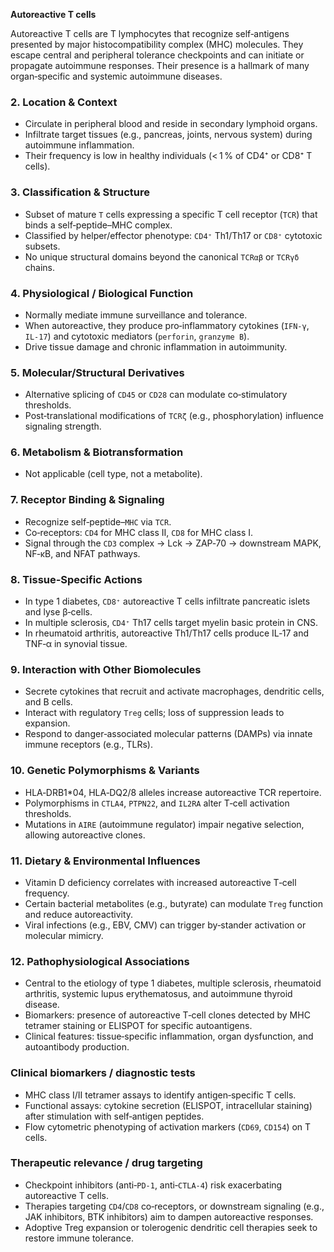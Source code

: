 **Autoreactive T cells**

Autoreactive T cells are T lymphocytes that recognize self‑antigens presented by major histocompatibility complex (MHC) molecules. They escape central and peripheral tolerance checkpoints and can initiate or propagate autoimmune responses. Their presence is a hallmark of many organ‑specific and systemic autoimmune diseases.

### 2. Location & Context
- Circulate in peripheral blood and reside in secondary lymphoid organs.  
- Infiltrate target tissues (e.g., pancreas, joints, nervous system) during autoimmune inflammation.  
- Their frequency is low in healthy individuals (< 1 % of CD4⁺ or CD8⁺ T cells).

### 3. Classification & Structure
- Subset of mature `T` cells expressing a specific T cell receptor (`TCR`) that binds a self‑peptide–MHC complex.  
- Classified by helper/effector phenotype: `CD4⁺` Th1/Th17 or `CD8⁺` cytotoxic subsets.  
- No unique structural domains beyond the canonical `TCRαβ` or `TCRγδ` chains.

### 4. Physiological / Biological Function
- Normally mediate immune surveillance and tolerance.  
- When autoreactive, they produce pro‑inflammatory cytokines (`IFN‑γ`, `IL‑17`) and cytotoxic mediators (`perforin`, `granzyme B`).  
- Drive tissue damage and chronic inflammation in autoimmunity.

### 5. Molecular/Structural Derivatives
- Alternative splicing of `CD45` or `CD28` can modulate co‑stimulatory thresholds.  
- Post‑translational modifications of `TCRζ` (e.g., phosphorylation) influence signaling strength.

### 6. Metabolism & Biotransformation
- Not applicable (cell type, not a metabolite).

### 7. Receptor Binding & Signaling
- Recognize self‑peptide–`MHC` via `TCR`.  
- Co‑receptors: `CD4` for MHC class II, `CD8` for MHC class I.  
- Signal through the `CD3` complex → Lck → ZAP‑70 → downstream MAPK, NF‑κB, and NFAT pathways.

### 8. Tissue‑Specific Actions
- In type 1 diabetes, `CD8⁺` autoreactive T cells infiltrate pancreatic islets and lyse β‑cells.  
- In multiple sclerosis, `CD4⁺` Th17 cells target myelin basic protein in CNS.  
- In rheumatoid arthritis, autoreactive Th1/Th17 cells produce IL‑17 and TNF‑α in synovial tissue.

### 9. Interaction with Other Biomolecules
- Secrete cytokines that recruit and activate macrophages, dendritic cells, and B cells.  
- Interact with regulatory `Treg` cells; loss of suppression leads to expansion.  
- Respond to danger‑associated molecular patterns (DAMPs) via innate immune receptors (e.g., TLRs).

### 10. Genetic Polymorphisms & Variants
- HLA‑DRB1*04, HLA‑DQ2/8 alleles increase autoreactive TCR repertoire.  
- Polymorphisms in `CTLA4`, `PTPN22`, and `IL2RA` alter T‑cell activation thresholds.  
- Mutations in `AIRE` (autoimmune regulator) impair negative selection, allowing autoreactive clones.

### 11. Dietary & Environmental Influences
- Vitamin D deficiency correlates with increased autoreactive T‑cell frequency.  
- Certain bacterial metabolites (e.g., butyrate) can modulate `Treg` function and reduce autoreactivity.  
- Viral infections (e.g., EBV, CMV) can trigger by‑stander activation or molecular mimicry.

### 12. Pathophysiological Associations
- Central to the etiology of type 1 diabetes, multiple sclerosis, rheumatoid arthritis, systemic lupus erythematosus, and autoimmune thyroid disease.  
- Biomarkers: presence of autoreactive T‑cell clones detected by MHC tetramer staining or ELISPOT for specific autoantigens.  
- Clinical features: tissue‑specific inflammation, organ dysfunction, and autoantibody production.

### Clinical biomarkers / diagnostic tests
- MHC class I/II tetramer assays to identify antigen‑specific T cells.  
- Functional assays: cytokine secretion (ELISPOT, intracellular staining) after stimulation with self‑antigen peptides.  
- Flow cytometric phenotyping of activation markers (`CD69`, `CD154`) on T cells.

### Therapeutic relevance / drug targeting
- Checkpoint inhibitors (anti‑`PD‑1`, anti‑`CTLA‑4`) risk exacerbating autoreactive T cells.  
- Therapies targeting `CD4`/`CD8` co‑receptors, or downstream signaling (e.g., JAK inhibitors, BTK inhibitors) aim to dampen autoreactive responses.  
- Adoptive Treg expansion or tolerogenic dendritic cell therapies seek to restore immune tolerance.